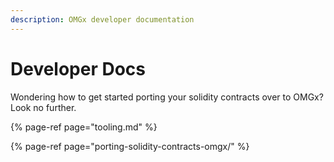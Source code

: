```yaml
---
description: OMGx developer documentation
---
```


# Developer Docs

Wondering how to get started porting your solidity contracts over to OMGx? Look no further.

{% page-ref page="tooling.md" %}

{% page-ref page="porting-solidity-contracts-omgx/" %}



